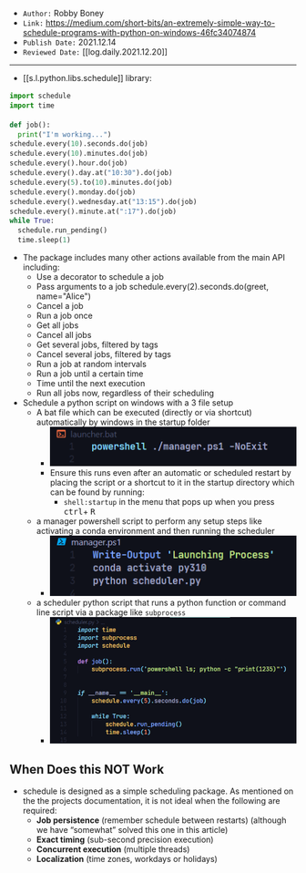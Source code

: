 

- `Author:` Robby Boney
- `Link:` <https://medium.com/short-bits/an-extremely-simple-way-to-schedule-programs-with-python-on-windows-46fc34074874>
- `Publish Date:` 2021.12.14
- `Reviewed Date:` [[log.daily.2021.12.20]]

---

- [[s.l.python.libs.schedule]] library:


```python
import schedule
import time

def job():
  print("I'm working...")
schedule.every(10).seconds.do(job)
schedule.every(10).minutes.do(job)
schedule.every().hour.do(job)
schedule.every().day.at("10:30").do(job)
schedule.every(5).to(10).minutes.do(job)
schedule.every().monday.do(job)
schedule.every().wednesday.at("13:15").do(job)
schedule.every().minute.at(":17").do(job)
while True:
  schedule.run_pending()
  time.sleep(1)
```

- The package includes many other actions available from the main API including:
  - Use a decorator to schedule a job
  - Pass arguments to a job schedule.every(2).seconds.do(greet, name="Alice")
  - Cancel a job
  - Run a job once
  - Get all jobs
  - Cancel all jobs
  - Get several jobs, filtered by tags
  - Cancel several jobs, filtered by tags
  - Run a job at random intervals
  - Run a job until a certain time
  - Time until the next execution
  - Run all jobs now, regardless of their scheduling
- Schedule a python script on windows with a 3 file setup
  - A bat file which can be executed (directly or via shortcut) automatically by windows in the startup folder
    - ![alt](assets/images/Pasted_image_20211220105600.png)
    - Ensure this runs even after an automatic or scheduled restart by placing the script or a shortcut to it in the startup directory which can be found by running:
      - `shell:startup` in the menu that pops up when you press <kbd>ctrl</kbd>+ <kbd>R</kbd>
  - a manager powershell script to perform any setup steps like activating a conda environment and then running the scheduler
    - ![alt](assets/images/Pasted_image_20211220105611.png)
  - a scheduler python script that runs a python function or command line script via a package like `subprocess`
    - ![alt](assets/images/Pasted_image_20211220105625.png)

## When Does this NOT Work

- schedule is designed as a simple scheduling package. As mentioned on the the projects documentation, it is not ideal when the following are required:
  - **Job persistence** (remember schedule between restarts) (although we have “somewhat” solved this one in this article)
  - **Exact timing** (sub-second precision execution)
  - **Concurrent execution** (multiple threads)
  - **Localization** (time zones, workdays or holidays)

